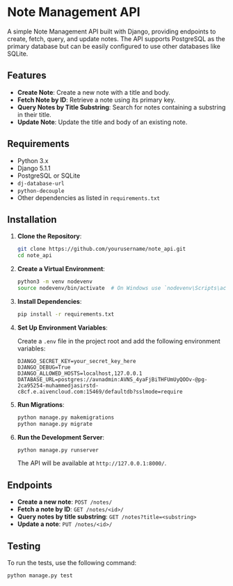 # Note Management API

A simple Note Management API built with Django, providing endpoints to create, fetch, query, and update notes. The API supports PostgreSQL as the primary database but can be easily configured to use other databases like SQLite.

## Features

- **Create Note**: Create a new note with a title and body.
- **Fetch Note by ID**: Retrieve a note using its primary key.
- **Query Notes by Title Substring**: Search for notes containing a substring in their title.
- **Update Note**: Update the title and body of an existing note.

## Requirements

- Python 3.x
- Django 5.1.1
- PostgreSQL or SQLite
- `dj-database-url`
- `python-decouple`
- Other dependencies as listed in `requirements.txt`

## Installation

1. **Clone the Repository**:

    ```bash
    git clone https://github.com/yourusername/note_api.git
    cd note_api
    ```

2. **Create a Virtual Environment**:

    ```bash
    python3 -m venv nodevenv
    source nodevenv/bin/activate  # On Windows use `nodevenv\Scripts\activate`
    ```

3. **Install Dependencies**:

    ```bash
    pip install -r requirements.txt
    ```

4. **Set Up Environment Variables**:

   Create a `.env` file in the project root and add the following environment variables:

    ```env
    DJANGO_SECRET_KEY=your_secret_key_here
    DJANGO_DEBUG=True
    DJANGO_ALLOWED_HOSTS=localhost,127.0.0.1
    DATABASE_URL=postgres://avnadmin:AVNS_4yaFjBiTHFUmUyQOOv-@pg-2ca95254-muhammedjasirstd- 
    c8cf.e.aivencloud.com:15469/defaultdb?sslmode=require
    ```

5. **Run Migrations**:

    ```bash
    python manage.py makemigrations
    python manage.py migrate
    ```

6. **Run the Development Server**:

    ```bash
    python manage.py runserver
    ```

    The API will be available at `http://127.0.0.1:8000/`.

## Endpoints

- **Create a new note**: `POST /notes/`
- **Fetch a note by ID**: `GET /notes/<id>/`
- **Query notes by title substring**: `GET /notes?title=<substring>`
- **Update a note**: `PUT /notes/<id>/`

## Testing

To run the tests, use the following command:

```bash
python manage.py test
